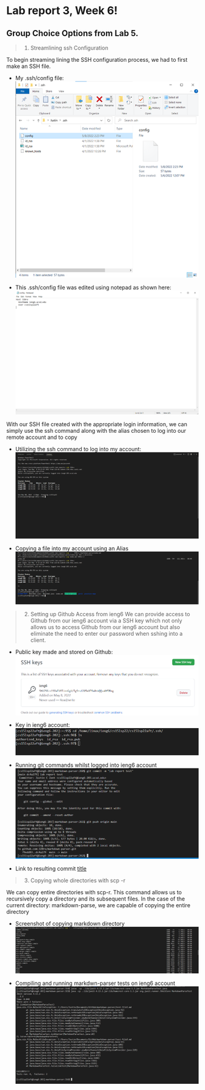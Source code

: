 # Lab report 3, Week 6!

## Group Choice Options from Lab 5.

> 1. Streamlining ssh Configuration
    
To begin streaming lining the SSH configuration process, we had to first make an SSH file.
* My .ssh/config file: ![sshFIle](sshConfigFileImage.png)  


* This .ssh/config file was edited using notepad as shown here:
![usingSSHAlias](updatedConfigAlias.png)


With our SSH file created with the appropriate login information, we can simply use the ssh command along with the alias chosen to log into our remote account and to copy
* Utilizing the ssh command to log into my account: ![sshToLogin](uppdatedSSHUsingAlias.png)

* Copying a file into my account using an Alias ![copyingFileUsingAlias.png](copyingFileUsingAlias.png)  


> 2. Setting up Github Access from ieng6
We can provide access to Github from our ieng6 account via a SSH key which not only allows us to access Github from our ieng6 account but also eliminate the need to enter our password when sshing into a client.

* Public key made and stored on Github:
![sshGitHub](sshKeyOnGit.png)

*  Key in ieng6 account:
![linuxKey](linuxDirectoryOfKey.png)

* Running git commands whilst logged into ieng6 account
![ssOfRemoteCommit](ssOfRemoteCommitting.png)

* Link to resulting commit [title](https://github.com/JZ0ro/markdown-parser/commit/dc4a279d07887ae1233ede566a3de5d6787fe54f)

> 3. Copying whole directories with scp -r

We can copy entire directories with scp-r. This command allows us to recursively copy a directory and its subsequent files. In the case of the current directory: markdown-parse, we are capable of copying the entire directory 

* Screenshot of copying markdown directory
![Image](ssOneOfCopyRepo.png)

* Compiling and running markdwn-parser tests on ieng6 account
![Image](ssOfTesterRunOnRemote.png
)

